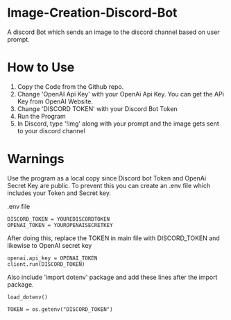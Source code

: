 # Image-Creation-Discord-Bot

A discord Bot which sends an image to the discord channel based on user prompt.

# How to Use

1. Copy the Code from the Github repo.
2. Change 'OpenAI Api Key' with your OpenAi Api Key. You can get the APi Key from OpenAI Website.
3. Change 'DISCORD TOKEN' with your Discord Bot Token
4. Run the Program
5. In Discord, type '!img' along with your prompt and the image gets sent to your discord channel

# Warnings

Use the program as a local copy since Discord bot Token and OpenAi Secret Key are public. To prevent this you can create an .env file which includes your 
Token and Secret key.

.env file
```
DISCORD_TOKEN = YOUREDISCORDTOKEN
OPENAI_TOKEN = YOUROPENAISECRETKEY
```
After doing this, replace the TOKEN in main file with DISCORD_TOKEN and likewise to OpenAI secret key

```
openai.api_key = OPENAI_TOKEN
client.run(DISCORD_TOKEN)
```

Also include 'import dotenv' package and add these lines after the import package.

```
load_dotenv()

TOKEN = os.getenv("DISCORD_TOKEN")

```
